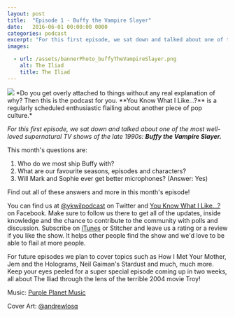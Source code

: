 ```yaml
---
layout: post
title:  "Episode 1 - Buffy the Vampire Slayer"
date:   2016-06-01 00:00:00 0000
categories: podcast
excerpt: "For this first episode, we sat down and talked about one of the most well-loved supernatural TV shows of the late 1990s: **Buffy the Vampire Slayer.**"
images:

  - url: /assets/bannerPhoto_buffyTheVampireSlayer.png
    alt: The Iliad
    title: The Iliad
---
```


<img class="bannerPhoto" src="{{ site.url }}/assets/bannerPhoto_buffyTheVampireSlayer.png" />
*Do you get overly attached to things without any real explanation of why? Then this is the podcast for you. **You Know What I Like...?** is a regularly scheduled enthusiastic flailing about another piece of pop culture.*

*For this first episode, we sat down and talked about one of the most well-loved supernatural TV shows of the late 1990s: **Buffy the Vampire Slayer.***

<script src="http://www.buzzsprout.com/58982/384942-episode-1-buffy-the-vampire-slayer.js?player=small" type="text/javascript" charset="utf-8"></script>

This month's questions are:
  1. Who do we most ship Buffy with?
  2. What are our favourite seasons, episodes and characters?
  3. Will Mark and Sophie ever get better microphones? (Answer: Yes)

Find out all of these answers and more in this month's episode!

You can find us at [@ykwilpodcast](https://twitter.com/ykwilpodcast) on Twitter and [You Know What I Like...?](https://www.facebook.com/You-Know-What-I-Like-Podcast-1558503551144389/) on Facebook. Make sure to follow us there to get all of the updates, inside knowledge and the chance to contribute to the community with polls and discussion. Subscribe on [iTunes](https://itunes.apple.com/gb/podcast/you-know-what-i-like.../id1114900434?mt=2) or Stitcher and leave us a rating or a review if you like the show. It helps other people find the show and we'd love to be able to flail at more people.

For future episodes we plan to cover topics such as How I Met Your Mother, Jem and the Holograms, Neil Gaiman's Stardust and much, much more. Keep your eyes peeled for a super special episode coming up in two weeks, all about The Iliad through the lens of the terrible 2004 movie Troy!

Music: [Purple Planet Music](https://soundcloud.com/purpleplanetmusic)

Cover Art: [@andrewlosq](https://twitter.com/AndrewLosq)
